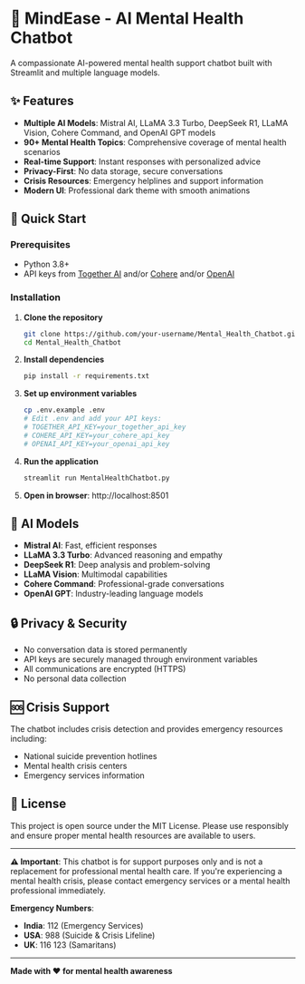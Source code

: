 # 🌟 MindEase - AI Mental Health Chatbot

A compassionate AI-powered mental health support chatbot built with Streamlit and multiple language models.

## ✨ Features

- **Multiple AI Models**: Mistral AI, LLaMA 3.3 Turbo, DeepSeek R1, LLaMA Vision, Cohere Command, and OpenAI GPT models
- **90+ Mental Health Topics**: Comprehensive coverage of mental health scenarios
- **Real-time Support**: Instant responses with personalized advice
- **Privacy-First**: No data storage, secure conversations
- **Crisis Resources**: Emergency helplines and support information
- **Modern UI**: Professional dark theme with smooth animations

## 🚀 Quick Start

### Prerequisites
- Python 3.8+
- API keys from [Together AI](https://together.ai) and/or [Cohere](https://cohere.com) and/or [OpenAI](https://openai.com)

### Installation

1. **Clone the repository**
   ```bash
   git clone https://github.com/your-username/Mental_Health_Chatbot.git
   cd Mental_Health_Chatbot
   ```

2. **Install dependencies**
   ```bash
   pip install -r requirements.txt
   ```

3. **Set up environment variables**
   ```bash
   cp .env.example .env
   # Edit .env and add your API keys:
   # TOGETHER_API_KEY=your_together_api_key
   # COHERE_API_KEY=your_cohere_api_key
   # OPENAI_API_KEY=your_openai_api_key
   ```

4. **Run the application**
   ```bash
   streamlit run MentalHealthChatbot.py
   ```

5. **Open in browser**: http://localhost:8501

## 🤖 AI Models

- **Mistral AI**: Fast, efficient responses
- **LLaMA 3.3 Turbo**: Advanced reasoning and empathy
- **DeepSeek R1**: Deep analysis and problem-solving
- **LLaMA Vision**: Multimodal capabilities
- **Cohere Command**: Professional-grade conversations
- **OpenAI GPT**: Industry-leading language models

## 🔒 Privacy & Security

- No conversation data is stored permanently
- API keys are securely managed through environment variables
- All communications are encrypted (HTTPS)
- No personal data collection

## 🆘 Crisis Support

The chatbot includes crisis detection and provides emergency resources including:
- National suicide prevention hotlines
- Mental health crisis centers
- Emergency services information

## 📄 License

This project is open source under the MIT License. Please use responsibly and ensure proper mental health resources are available to users.

---

**⚠️ Important**: This chatbot is for support purposes only and is not a replacement for professional mental health care. If you're experiencing a mental health crisis, please contact emergency services or a mental health professional immediately.

**Emergency Numbers**: 
- **India**: 112 (Emergency Services)
- **USA**: 988 (Suicide & Crisis Lifeline)
- **UK**: 116 123 (Samaritans)

---

**Made with ❤️ for mental health awareness**
